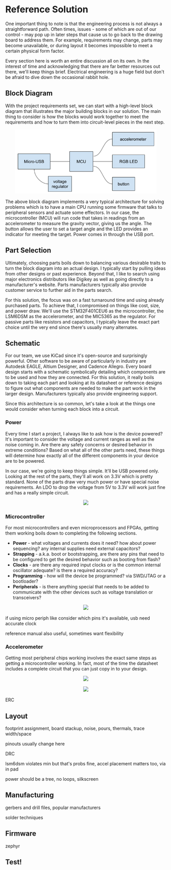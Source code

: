 # Reference Solution

One important thing to note is that the engineering process is not always a straightforward path. Often times, issues - some of which are out of our control - may pop up in later steps that cause us to go back to the drawing board to address them. For example, requirements may change, parts may become unavailable, or during layout it becomes impossible to meet a certain physical form factor.

Every section here is worth an entire discussion all on its own. In the interest of time and acknowledging that there are far better resources out there, we'll keep things brief. Electrical engineering is a huge field but don't be afraid to dive down the occasional rabbit hole.

## Block Diagram

With the project requirements set, we can start with a high-level block diagram that illustrates the major building blocks in our solution. The main thing to consider is how the blocks would work together to meet the requirements and how to turn them into circuit-level pieces in the next step.

<p align="center">
    <img height="200px" src="imgs/block.png"/>
</p>

The above block diagram implements a very typical architecture for solving problems which is to have a main CPU running some firmware that talks to peripheral sensors and actuate some effectors. In our case, the microcontroller (MCU) will run code that takes in readings from an accelerometer to measure the gravity vector, giving us the angle. The button allows the user to set a target angle and the LED provides an indicator for meeting the target. Power comes in through the USB port.

## Part Selection

Ultimately, choosing parts boils down to balancing various desirable traits to turn the block diagram into an actual design. I typically start by pulling ideas from other designs or past experience. Beyond that, I like to search using major electronics distributors like Digikey as well as going directly to a manufacturer's website. Parts manufacturers typically also provide customer service to further aid in the parts search.

For this solution, the focus was on a fast turnaround time and using already purchased parts. To achieve that, I compromised on things like cost, size, and power draw. We'll use the STM32F401CEU6 as the microcontroller, the LSM6DSM as the accelerometer, and the MIC5365 as the regulator. For passive parts like resistors and capacitors, I typically leave the exact part choice until the very end since there's usually many alternates.

## Schematic

For our team, we use KiCad since it's open-source and surprisingly powerful. Other software to be aware of particularly in industry are Autodesk EAGLE, Altium Designer, and Cadence Allegro. Every board design starts with a schematic symbolically detailing which components are to be used and how they are connected. For this solution, it really boils down to taking each part and looking at its datasheet or reference designs to figure out what components are needed to make the part work in the larger design. Manufacturers typically also provide engineering support.

Since this architecture is so common, let's take a look at the things one would consider when turning each block into a circuit.

### Power

Every time I start a project, I always like to ask how is the device powered? It's important to consider the voltage and current ranges as well as the noise coming in. Are there any safety concerns or desired behavior in extreme conditions? Based on what all of the other parts need, these things will determine how exactly all of the different components in your device are to be powered.

In our case, we're going to keep things simple. It'll be USB powered only. Looking at the rest of the parts, they'll all work on 3.3V which is pretty standard. None of the parts draw very much power or have special noise requirements. An LDO to drop the voltage from 5V to 3.3V will work just fine and has a really simple circuit.

<p align="center">
    <img height="200px" src="TODO"/>
</p>

### Microcontroller

For most microcontrollers and even microprocessors and FPGAs, getting them working boils down to completing the following sections.

- **Power** - what voltages and currents does it need? how about power sequencing? any internal supplies need external capacitors?
- **Strapping** - a.k.a. boot or bootstrapping, are there any pins that need to be configured to get the desired behavior such as booting from flash?
- **Clocks** - are there any required input clocks or is the common internal oscillator adequate? is there a required accuracy?
- **Programming** - how will the device be programmed? via SWD/JTAG or a bootloader?
- **Peripherals** - is there anything special that needs to be added to communicate with the other devices such as voltage translation or transceivers?

<p align="center">
    <img height="200px" src="TODO"/>
</p>

if using micro periph like consider which pins it's available, usb need accurate clock

reference manual also useful, sometimes want flexibility

### Accelerometer

Getting most peripheral chips working involves the exact same steps as getting a microcontroller working. In fact, most of the time the datasheet includes a complete circuit that you can just copy in to your design.

<p align="center">
    <img height="200px" src="TODO"/>
</p>

<p align="center">
    <img height="200px" src="TODO"/>
</p>

ERC

## Layout

footprint assignment, board stackup, noise, pours, thermals, trace width/space

pinouts usually change here

DRC

lsm6dsm violates min but that's probs fine, accel placement matters too, via in pad

power should be a tree, no loops, silkscreen

## Manufacturing

gerbers and drill files, popular manufacturers

solder techniques

## Firmware

zephyr

## Test!
